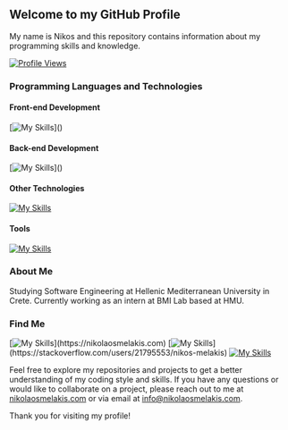 ## Welcome to my GitHub Profile

My name is Nikos and this repository contains information about my programming skills and knowledge. 


[![Profile Views](https://komarev.com/ghpvc/?username=nikosmelakis)](https://github.com/nikosmelakis)


### Programming Languages and Technologies

#### Front-end Development
[![My Skills](https://skillicons.dev/icons?i=bootstrap,,css,,html,,js,,react,,)]()

#### Back-end Development
[![My Skills](https://skillicons.dev/icons?i=java,,mongodb,,mysql,,php,,postgres,,postman,,sqlite,,)]()

#### Other Technologies
[![My Skills](https://skillicons.dev/icons?i=bash,,c,,cs,,dart,,flutter,,matlab,,octave,,py)]()

#### Tools 
[![My Skills](https://skillicons.dev/icons?i=adonis,,arduino,,figma,,ps,,unity,,wordpress)]()



### About Me
Studying Software Engineering at Hellenic Mediterranean University in Crete. 
Currently working as an intern at BMI Lab based at HMU.

### Find Me

[![My Skills](https://skillicons.dev/icons?i=activitypub,,)](https://nikolaosmelakis.com)
[![My Skills](https://skillicons.dev/icons?i=stackoverflow,,)](https://stackoverflow.com/users/21795553/nikos-melakis)
[![My Skills](https://skillicons.dev/icons?i=linkedinmm)](https://www.linkedin.com/in/nikos-melakis)


Feel free to explore my repositories and projects to get a better understanding of my coding style and skills. If you have any questions or would like to collaborate on a project, please reach out to me at [nikolaosmelakis.com](https://nikolaosmelakis.com) or via email at info@nikolaosmelakis.com.

Thank you for visiting my profile!
